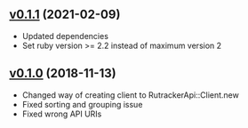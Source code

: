 ## [v0.1.1](https://github.com/deril/rutracker_api/tree/v0.1.1) (2021-02-09)

- Updated dependencies
- Set ruby version >= 2.2 instead of maximum version 2


## [v0.1.0](https://github.com/deril/rutracker_api/tree/v0.1.0) (2018-11-13)

- Changed way of creating client to RutrackerApi::Client.new
- Fixed sorting and grouping issue
- Fixed wrong API URIs
